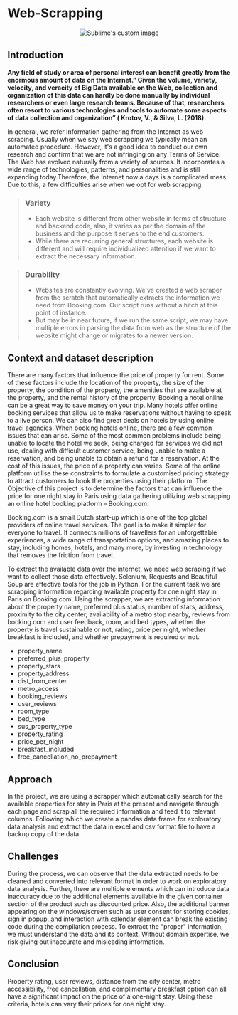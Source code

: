 # Web-Scrapping

<p align="center">
  <img src="https://user-images.githubusercontent.com/65192837/213873054-0c65f672-fb14-462e-af80-cc7401146f9d.png" alt="Sublime's custom image"/>
</p>

## Introduction

**Any field of study or area of personal interest can benefit greatly from the enormous amount of data on the Internet.” Given the volume, variety, velocity, and veracity of Big Data available on the Web, collection and organization of this data can hardly be done manually by individual researchers or even large research teams. Because of that, researchers often resort to various technologies and tools to automate some aspects of data collection and organization” ( Krotov, V., & Silva, L. (2018).** 

In general, we refer Information gathering from the Internet as web scraping. Usually when we say web scrapping we typically mean an automated procedure. However, it's a good idea to conduct our own research and confirm that we are not infringing on any Terms of Service.
The Web has evolved naturally from a variety of sources. It incorporates a wide range of technologies, patterns, and personalities and is still expanding today.Therefore, the Internet now a days is a complicated mess. Due to this, a few difficulties arise when we opt for web scrapping:

> ### Variety
>
> - Each website is different from other website in terms of structure and backend code, also, it varies as per the domain of the business and the purpose it serves to the end customers. 
>  - While there are recurring general structures, each website is different and will require individualized attention if we want to extract the necessary information.
        
> ### Durability
>
> - Websites are constantly evolving. We've created a web scraper from the scratch that automatically extracts the information we need from Booking.com. Our script runs without a hitch at this point of instance. 
> - But may be in near future, if we run the same script, we may have multiple errors in parsing the data from web as the structure of the website might change or migrates to a newer version.

## Context and dataset description

There are many factors that influence the price of property for rent. Some of these factors include the location of the property, the size of the property, the condition of the property, the amenities that are available at the property, and the rental history of the property. Booking a hotel online can be a great way to save money on your trip. Many hotels offer online booking services that allow us to make reservations without having to speak to a live person. We can also find great deals on hotels by using online travel agencies. When booking hotels online, there are a few common issues that can arise. Some of the most common problems include being unable to locate the hotel we seek, being charged for services we did not use, dealing with difficult customer service, being unable to make a reservation, and being unable to obtain a refund for a reservation. At the cost of this issues, the price of a property can varies. Some of the online platform utilise these constraints to formulate a customised pricing strategy to attract customers to book the properties using their platform. The Objective of this project is to determine the factors that can influence the price for one night stay in Paris using data gathering utilizing web scrapping an online hotel booking platform – Booking.com.

Booking.com is a small Dutch start-up which is one of the top global providers of online travel services. The goal is to make it simpler for everyone to travel. It connects millions of travellers for an unforgettable experiences, a wide range of transportation options, and amazing places to stay, including homes, hotels, and many more, by investing in technology that removes the friction from travel.

To extract the available data over the internet, we need web scraping if we want to collect those data effectively. Selenium, Requests and Beautiful Soup are effective tools for the job in Python. For the current task we are scrapping information regarding available property for one night stay in Paris on Booking.com.
Using the scrapper, we are extracting information about the property name, preferred plus status, number of stars, address, proximity to the city center, availability of a metro stop nearby, reviews from booking.com and user feedback, room, and bed types, whether the property is travel sustainable or not, rating, price per night, whether breakfast is included, and whether prepayment is required or not.

- property_name
- preferred_plus_property
- property_stars
- property_address
- dist_from_center
- metro_access
- booking_reviews
- user_reviews
- room_type
- bed_type
- sus_property_type
- property_rating
- price_per_night
- breakfast_included
- free_cancellation_no_prepayment

## Approach

In the project, we are using a scrapper which automatically search for the available properties for stay in Paris at the present and navigate through each page and scrap all the required information and feed it to relevant columns. Following which we create a pandas data frame for exploratory data analysis and extract the data in excel and csv format file to have a backup copy of the data.

## Challenges

During the process, we can observe that the data extracted needs to be cleaned and converted into relevant format in order to work on exploratory data analysis. Further, there are multiple elements which can introduce data inaccuracy due to the additional elements available in the given container section of the product such as discounted price. Also, the additional banner appearing on the windows/screen such as user consent for storing cookies, sign in popup, and interaction with calendar element can break the existing code during the compilation process. To extract the "proper" information, we must understand the data and its context. Without domain expertise, we risk giving out inaccurate and misleading information.

## Conclusion

Property rating, user reviews, distance from the city center, metro accessibility, free cancellation, and complimentary breakfast option can all have a significant impact on the price of a one-night stay. Using these criteria, hotels can vary their prices for one night stay.
